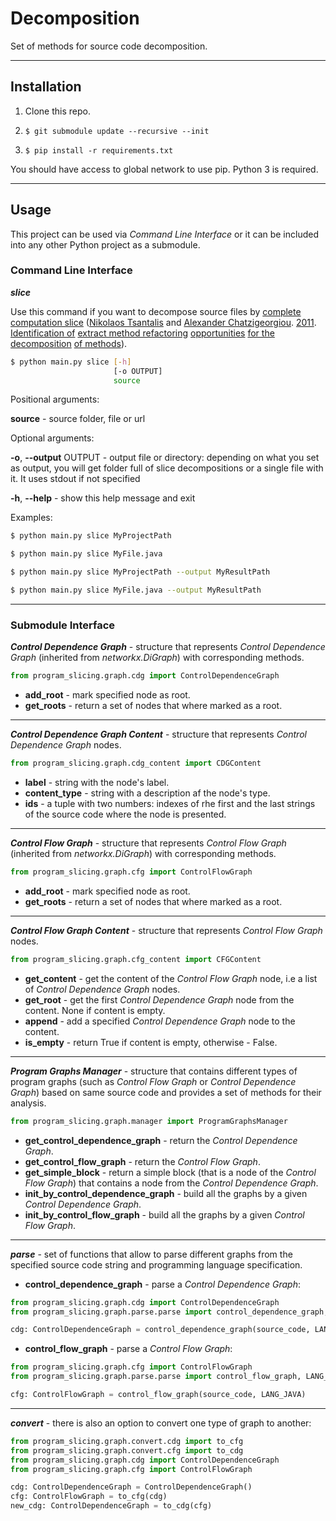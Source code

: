 # Decomposition
Set of methods for source code decomposition.
___
## Installation
1. Clone this repo.

2. ```$ git submodule update --recursive --init```

3. ```$ pip install -r requirements.txt```

You should have access to global network to use pip. Python 3 is required.

___
## Usage

This project can be used via _Command Line Interface_ or 
it can be included into any other Python project as a submodule.

### Command Line Interface

***slice***

Use this command if you want to decompose source files by
<a href="https://dl.acm.org/doi/abs/10.1016/j.jss.2011.05.016">
complete computation slice</a>
(<a href="https://dl.acm.org/profile/81100156989">Nikolaos Tsantalis</a> and
<a href="https://dl.acm.org/profile/81100540580">Alexander Chatzigeorgiou</a>.
<a href="https://en.wikipedia.org/wiki/2011">2011</a>.
<a href="https://en.wikipedia.org/wiki/Identification">Identification of</a>
<a href="https://en.wikipedia.org/wiki/Code_refactoring">extract method refactoring</a>
<a href="https://en.wikipedia.org/wiki/Opportunity">opportunities</a>
<a href="https://en.wikipedia.org/wiki/Decomposition">for the decomposition</a>
<a href="https://en.wikipedia.org/wiki/Method">of methods</a>).

```bash
$ python main.py slice [-h]
                       [-o OUTPUT]
                       source
```

Positional arguments:

**source** - source folder, file or url

Optional arguments:

**-o**, **--output** OUTPUT -
output file or directory: depending on what you set as output, 
you will get folder full of slice decompositions or a single file with it.
It uses stdout if not specified

**-h**, **--help** - show this help message and exit

Examples:
```bash
$ python main.py slice MyProjectPath
```

```bash
$ python main.py slice MyFile.java
```

```bash
$ python main.py slice MyProjectPath --output MyResultPath
```

```bash
$ python main.py slice MyFile.java --output MyResultPath
```

___

### Submodule Interface

***Control Dependence Graph*** - structure that represents _Control Dependence Graph_ 
(inherited from _networkx.DiGraph_) with corresponding methods.

```python
from program_slicing.graph.cdg import ControlDependenceGraph
```

- **add_root** - mark specified node as root.
- **get_roots** - return a set of nodes that where marked as a root.

___

***Control Dependence Graph Content*** - structure that represents _Control Dependence Graph_ nodes.

```python
from program_slicing.graph.cdg_content import CDGContent
```

- **label** - string with the node's label.
- **content_type** - string with a description af the node's type.
- **ids** - a tuple with two numbers:
indexes of rhe first and the last strings of the source code where the node is presented.

___

***Control Flow Graph*** - structure that represents _Control Flow Graph_ 
(inherited from _networkx.DiGraph_) with corresponding methods.

```python
from program_slicing.graph.cfg import ControlFlowGraph
```

- **add_root** - mark specified node as root.
- **get_roots** - return a set of nodes that where marked as a root.

___

***Control Flow Graph Content*** - structure that represents _Control Flow Graph_ nodes.

```python
from program_slicing.graph.cfg_content import CFGContent
```

- **get_content** - get the content of the _Control Flow Graph_ node, i.e a list of  _Control Dependence Graph_ nodes.
- **get_root** - get the first _Control Dependence Graph_ node from the content. None if content is empty.
- **append** - add a specified _Control Dependence Graph_ node to the content.
- **is_empty** - return True if content is empty, otherwise - False.

___

***Program Graphs Manager*** - structure that contains different types of program graphs
(such as _Control Flow Graph_ or _Control Dependence Graph_) based on same source code
and provides a set of methods for their analysis.

```python
from program_slicing.graph.manager import ProgramGraphsManager
```

- **get_control_dependence_graph** - return the _Control Dependence Graph_.
- **get_control_flow_graph** - return the _Control Flow Graph_.
- **get_simple_block** - return a simple block (that is a node of the _Control Flow Graph_) 
that contains a node from the _Control Dependence Graph_.
- **init_by_control_dependence_graph** - build all the graphs by a given _Control Dependence Graph_.
- **init_by_control_flow_graph** - build all the graphs by a given _Control Flow Graph_.

___

***parse*** - set of functions that allow to parse different graphs from the specified source code string
and programming language specification.

- **control_dependence_graph** - parse a _Control Dependence Graph_:

```python
from program_slicing.graph.cdg import ControlDependenceGraph
from program_slicing.graph.parse.parse import control_dependence_graph, LANG_JAVA

cdg: ControlDependenceGraph = control_dependence_graph(source_code, LANG_JAVA)
```

- **control_flow_graph** - parse a _Control Flow Graph_:

```python
from program_slicing.graph.cfg import ControlFlowGraph
from program_slicing.graph.parse.parse import control_flow_graph, LANG_JAVA

cfg: ControlFlowGraph = control_flow_graph(source_code, LANG_JAVA)
```

___

***convert*** - there is also an option to convert one type of graph to another:

```python
from program_slicing.graph.convert.cdg import to_cfg
from program_slicing.graph.convert.cfg import to_cdg
from program_slicing.graph.cdg import ControlDependenceGraph
from program_slicing.graph.cfg import ControlFlowGraph

cdg: ControlDependenceGraph = ControlDependenceGraph()
cfg: ControlFlowGraph = to_cfg(cdg)
new_cdg: ControlDependenceGraph = to_cdg(cfg)
```
